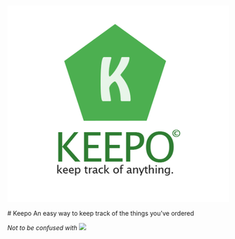 <p align="center">
	<img src="https://raw.githubusercontent.com/wesleydebruijn/keepo/master/public/assets/img/logo.png" />
</p>
# Keepo
An easy way to keep track of the things you've ordered


<i>Not to be confused with <img src="https://static-cdn.jtvnw.net/emoticons/v1/1902/1.0" /></i>
